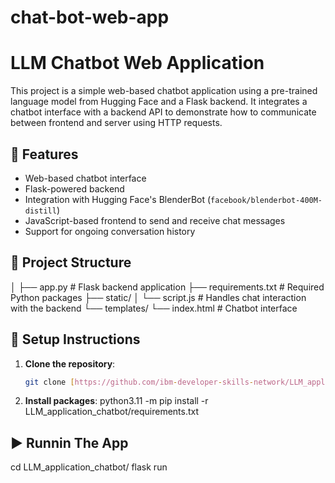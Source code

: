 # chat-bot-web-app

# LLM Chatbot Web Application

This project is a simple web-based chatbot application using a pre-trained language model from Hugging Face and a Flask backend. It integrates a chatbot interface with a backend API to demonstrate how to communicate between frontend and server using HTTP requests.

## 🚀 Features

- Web-based chatbot interface
- Flask-powered backend
- Integration with Hugging Face's BlenderBot (`facebook/blenderbot-400M-distill`)
- JavaScript-based frontend to send and receive chat messages
- Support for ongoing conversation history

## 📁 Project Structure

│
├── app.py # Flask backend application
├── requirements.txt # Required Python packages
├── static/
│ └── script.js # Handles chat interaction with the backend
└── templates/
└── index.html # Chatbot interface

## 🔧 Setup Instructions

1. **Clone the repository**:
   ```bash
   git clone [https://github.com/ibm-developer-skills-network/LLM_application_chatbot](https://github.com/kalelei/chat-bot-web-app.git)]

2. **Install packages**:
   python3.11 -m pip install -r LLM_application_chatbot/requirements.txt


## ▶️ Runnin The App
cd LLM_application_chatbot/
flask run
